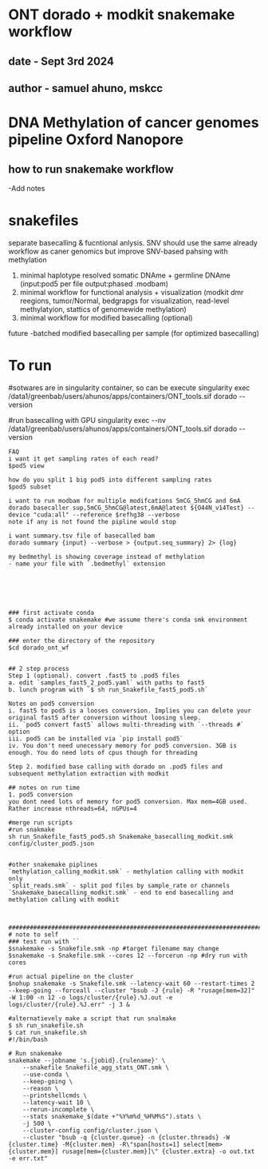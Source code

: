 # ONT dorado + modkit snakemake workflow
## date - Sept 3rd 2024
## author - samuel ahuno, mskcc
# DNA Methylation of cancer genomes pipeline Oxford Nanopore

## how to run snakemake workflow
-Add notes


# snakefiles
separate basecalling & fucntional anlysis.
SNV should use the same already workflow as caner genomics 
but improve SNV-based pahsing with methylation 

1. minimal haplotype resolved somatic DNAme + germline DNAme (input:pod5 per file output:phased .modbam)
2. minimal workflow for functional analysis + visualization (modkit dmr reegions, tumor/Normal, bedgrapgs for visualization, read-level methylatyion, stattics of genomewide methylation)
3. minimal workflow for modified basecalling (optional)


future
-batched modified basecalling per sample (for optimized basecalling)

# To run
#sotwares are in singularity container, so can be execute
singularity exec /data1/greenbab/users/ahunos/apps/containers/ONT_tools.sif dorado --version

#run basecalling with GPU
singularity exec --nv /data1/greenbab/users/ahunos/apps/containers/ONT_tools.sif dorado --version



```
FAQ
i want it get sampling rates of each read?
$pod5 view 

how do you split 1 big pod5 into different sampling rates
$pod5 subset

i want to run modbam for multiple modifcations 5mCG_5hmCG and 6mA
dorado basecaller sup,5mCG_5hmCG@latest,6mA@latest ${O44N_v14Test} --device "cuda:all" --reference $refhg38 --verbose
note if any is not found the pipline would stop

i want summary.tsv file of basecalled bam
dorado summary {input} --verbose > {output.seq_summary} 2> {log}

my bedmethyl is showing coverage instead of methylation
- name your file with `.bedmethyl` extension






### first activate conda
$ conda activate snakemake #we assume there's conda smk environment already installed on your device

### enter the directory of the repository
$cd dorado_ont_wf


## 2 step process
Step 1 (optional). convert .fast5 to .pod5 files
a. edit `samples_fast5_2_pod5.yaml` with paths to fast5
b. lunch program with `$ sh run_Snakefile_fast5_pod5.sh`

Notes on pod5 conversion
i. fast5 to pod5 is a looses conversion. Implies you can delete your original fast5 after conversion without loosing sleep.
ii. `pod5 convert fast5` allows multi-threading with `--threads #` option
iii. pod5 can be installed via `pip install pod5`
iv. You don't need unecessary memory for pod5 conversion. 3GB is enough. You do need lots of cpus though for threading

Step 2. modified base calling with dorado on .pod5 files and subsequent methylation extraction with modkit

## notes on run time
1. pod5 conversion
you dont need lots of memory for pod5 conversion. Max mem=4GB used. Rather increase nthreads=64, nGPUs=4

#merge run scripts
#run snakmake 
sh run_Snakefile_fast5_pod5.sh Snakemake_basecalling_modkit.smk config/cluster_pod5.json


#other snakemake piplines
`methylation_calling_modkit.smk` - methylation calling with modkit only
`split_reads.smk` - split pod files by sample_rate or channels
`Snakemake_basecalling_modkit.smk` - end to end basecalling and methylation calling with modkit



####################################################################################
# note to self
### test run with ``
$snakemake -s Snakefile.smk -np #target filename may change
$snakemake -s Snakefile.smk --cores 12 --forcerun -np #dry run with cores

#run actual pipeline on the cluster
$nohup snakemake -s Snakefile.smk --latency-wait 60 --restart-times 2 --keep-going --forceall --cluster "bsub -J {rule} -R "rusage[mem=32]" -W 1:00 -n 12 -o logs/cluster/{rule}.%J.out -e logs/cluster/{rule}.%J.err" -j 3 &

#alternatievely make a script that run snalmake
$ sh run_snakefile.sh 
$ cat run_snakefile.sh 
#!/bin/bash

# Run snakemake
snakemake --jobname 's.{jobid}.{rulename}' \
	--snakefile Snakefile_agg_stats_ONT.smk \
    --use-conda \
	--keep-going \
	--reason \
	--printshellcmds \
	--latency-wait 10 \
	--rerun-incomplete \
	--stats snakemake_$(date +"%Y%m%d_%H%M%S").stats \
	-j 500 \
	--cluster-config config/cluster.json \
	--cluster "bsub -q {cluster.queue} -n {cluster.threads} -W {cluster.time} -M{cluster.mem} -R\"span[hosts=1] select[mem>{cluster.mem}] rusage[mem={cluster.mem}]\" {cluster.extra} -o out.txt -e err.txt" 

